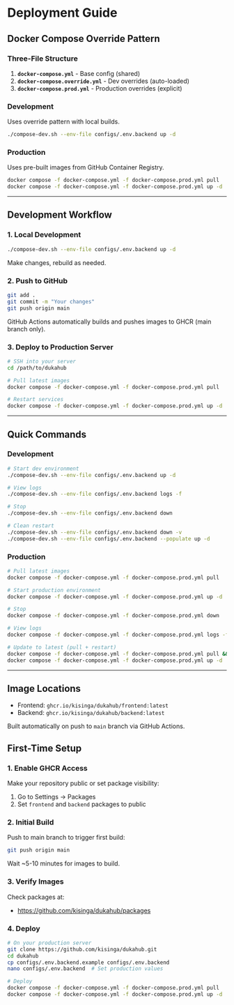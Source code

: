 # Deployment Guide

## Docker Compose Override Pattern

### Three-File Structure

1. **`docker-compose.yml`** - Base config (shared)
2. **`docker-compose.override.yml`** - Dev overrides (auto-loaded)
3. **`docker-compose.prod.yml`** - Production overrides (explicit)

### Development

Uses override pattern with local builds.

```bash
./compose-dev.sh --env-file configs/.env.backend up -d
```

### Production

Uses pre-built images from GitHub Container Registry.

```bash
docker compose -f docker-compose.yml -f docker-compose.prod.yml pull
docker compose -f docker-compose.yml -f docker-compose.prod.yml up -d
```

---

## Development Workflow

### 1. Local Development

```bash
./compose-dev.sh --env-file configs/.env.backend up -d
```

Make changes, rebuild as needed.

### 2. Push to GitHub

```bash
git add .
git commit -m "Your changes"
git push origin main
```

GitHub Actions automatically builds and pushes images to GHCR (main branch only).

### 3. Deploy to Production Server

```bash
# SSH into your server
cd /path/to/dukahub

# Pull latest images
docker compose -f docker-compose.yml -f docker-compose.prod.yml pull

# Restart services
docker compose -f docker-compose.yml -f docker-compose.prod.yml up -d
```

---

## Quick Commands

### Development

```bash
# Start dev environment
./compose-dev.sh --env-file configs/.env.backend up -d

# View logs
./compose-dev.sh --env-file configs/.env.backend logs -f

# Stop
./compose-dev.sh --env-file configs/.env.backend down

# Clean restart
./compose-dev.sh --env-file configs/.env.backend down -v
./compose-dev.sh --env-file configs/.env.backend --populate up -d
```

### Production

```bash
# Pull latest images
docker compose -f docker-compose.yml -f docker-compose.prod.yml pull

# Start production environment
docker compose -f docker-compose.yml -f docker-compose.prod.yml up -d

# Stop
docker compose -f docker-compose.yml -f docker-compose.prod.yml down

# View logs
docker compose -f docker-compose.yml -f docker-compose.prod.yml logs -f backend

# Update to latest (pull + restart)
docker compose -f docker-compose.yml -f docker-compose.prod.yml pull && \
docker compose -f docker-compose.yml -f docker-compose.prod.yml up -d
```

---

## Image Locations

- Frontend: `ghcr.io/kisinga/dukahub/frontend:latest`
- Backend: `ghcr.io/kisinga/dukahub/backend:latest`

Built automatically on push to `main` branch via GitHub Actions.

## First-Time Setup

### 1. Enable GHCR Access

Make your repository public or set package visibility:

1. Go to Settings → Packages
2. Set `frontend` and `backend` packages to public

### 2. Initial Build

Push to main branch to trigger first build:

```bash
git push origin main
```

Wait ~5-10 minutes for images to build.

### 3. Verify Images

Check packages at:

- https://github.com/kisinga/dukahub/packages

### 4. Deploy

```bash
# On your production server
git clone https://github.com/kisinga/dukahub.git
cd dukahub
cp configs/.env.backend.example configs/.env.backend
nano configs/.env.backend  # Set production values

# Deploy
docker compose -f docker-compose.yml -f docker-compose.prod.yml pull
docker compose -f docker-compose.yml -f docker-compose.prod.yml up -d
```
